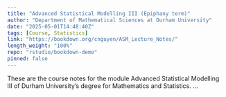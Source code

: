 ```yaml
---
title: "Advanced Statistical Modelling III (Epiphany term)"
author: "Department of Mathematical Sciences at Durham University"
date: "2025-05-01T14:48:40Z"
tags: [Course, Statistics]
link: "https://bookdown.org/cnguyen/ASM_Lecture_Notes/"
length_weight: "100%"
repo: "rstudio/bookdown-demo"
pinned: false
---
```


These are the course notes for the module Advanced Statistical Modelling III of Durham University’s degree for Mathematics and Statistics. ...
